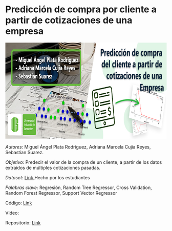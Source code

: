 # Predicción de compra por cliente a partir de cotizaciones de una empresa


<center> <img src="https://github.com/Minerisho/Proyecto-AI1-2022-2/blob/main/Banner.jpg?raw=true" width="800px" height="300px"> </center>


*Autores:* Miguel Ángel Plata Rodríguez, Adriana Marcela Cujia Reyes, Sebastían Suarez.

*Objetivo:* Predecir el valor de la compra de un cliente, a partir de los datos extraídos de múltiples cotizaciones pasadas.

*Dataset:* <a href="https://drive.google.com/file/d/1QHnBDLKmgFJHb45_nGCyQMnkjGPVLTlP/view?usp=share_link"> Link </a> Hecho por los estudiantes

*Palabras clave:* Regresión, Random Tree Regressor, Cross Validation, Random Forest Regressor, Support Vector Regressor

Código: <a href="https://colab.research.google.com/drive/1I8ByPJmZvj9Zn8_btw-RhGlc15Cfv5Db?usp=share_link"> Link </a>

Video:

Repositorio: <a href="https://github.com/Minerisho/Proyecto-AI1-2022-2"> Link </a>

